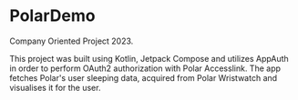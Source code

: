 # PolarDemo
Company Oriented Project 2023.

This project was built using Kotlin, Jetpack Compose and utilizes AppAuth in order to perform OAuth2 authorization with Polar Accesslink. The app fetches Polar's user sleeping data, acquired from Polar Wristwatch and visualises it for the user. 
